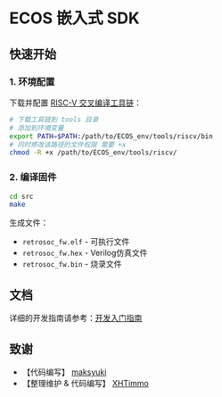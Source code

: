 # ECOS 嵌入式 SDK

## 快速开始

### 1. 环境配置
下载并配置 [RISC-V 交叉编译工具链](https://github.com/ecoslab/ecos-embed-sdk/releases/download/riscv-tools/riscv.zip)：
```bash
# 下载工具链到 tools 目录
# 添加到环境变量
export PATH=$PATH:/path/to/ECOS_env/tools/riscv/bin
# 同时修改该路径的文件权限 需要 +x
chmod -R +x /path/to/ECOS_env/tools/riscv/
```

### 2. 编译固件
```bash
cd src
make
```

生成文件：
- `retrosoc_fw.elf` - 可执行文件
- `retrosoc_fw.hex` - Verilog仿真文件
- `retrosoc_fw.bin` - 烧录文件

## 文档

详细的开发指南请参考：[开发入门指南](docs/development_guide.md)

## 致谢

- 【代码编写】 [maksyuki](https://github.com/maksyuki/maksyuki)
- 【整理维护 & 代码编写】 [XHTimmo](https://github.com/XHTimmo)